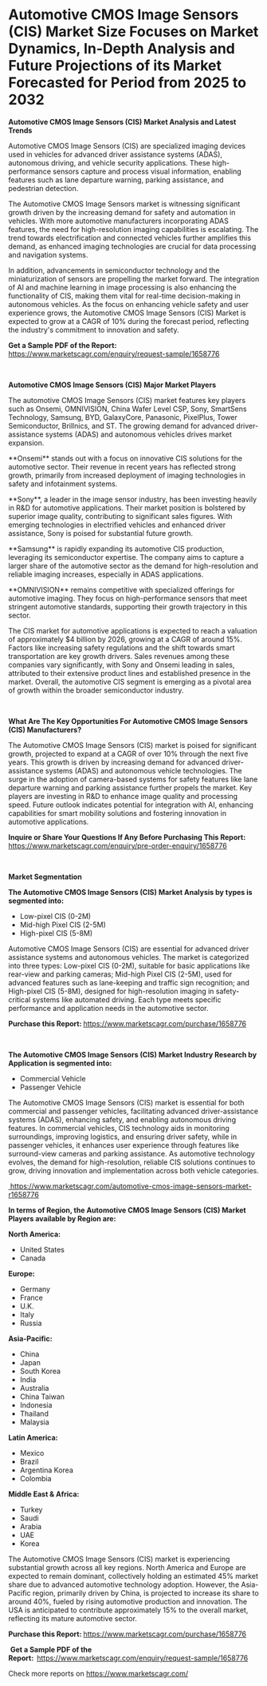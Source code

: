 <p><h1>Automotive CMOS Image Sensors (CIS) Market Size Focuses on Market Dynamics, In-Depth Analysis and Future Projections of its Market Forecasted for Period from 2025 to 2032</h1></p><p><strong>Automotive CMOS Image Sensors (CIS) Market Analysis and Latest Trends</strong></p>
<p><p>Automotive CMOS Image Sensors (CIS) are specialized imaging devices used in vehicles for advanced driver assistance systems (ADAS), autonomous driving, and vehicle security applications. These high-performance sensors capture and process visual information, enabling features such as lane departure warning, parking assistance, and pedestrian detection.</p><p>The Automotive CMOS Image Sensors market is witnessing significant growth driven by the increasing demand for safety and automation in vehicles. With more automotive manufacturers incorporating ADAS features, the need for high-resolution imaging capabilities is escalating. The trend towards electrification and connected vehicles further amplifies this demand, as enhanced imaging technologies are crucial for data processing and navigation systems.</p><p>In addition, advancements in semiconductor technology and the miniaturization of sensors are propelling the market forward. The integration of AI and machine learning in image processing is also enhancing the functionality of CIS, making them vital for real-time decision-making in autonomous vehicles. As the focus on enhancing vehicle safety and user experience grows, the Automotive CMOS Image Sensors (CIS) Market is expected to grow at a CAGR of 10% during the forecast period, reflecting the industry's commitment to innovation and safety.</p></p>
<p><strong>Get a Sample PDF of the Report:&nbsp;</strong> <a href="https://www.marketscagr.com/enquiry/request-sample/1658776?utm_campaign=3553&utm_medium=2&utm_source=Github&utm_content=ia&utm_term=23032025&utm_id=automotive-cmos-image-sensors-cis">https://www.marketscagr.com/enquiry/request-sample/1658776</a></p>
<p>&nbsp;</p>
<p><strong>Automotive CMOS Image Sensors (CIS) Major Market Players</strong></p>
<p><p>The automotive CMOS Image Sensors (CIS) market features key players such as Onsemi, OMNIVISION, China Wafer Level CSP, Sony, SmartSens Technology, Samsung, BYD, GalaxyCore, Panasonic, PixelPlus, Tower Semiconductor, Brillnics, and ST. The growing demand for advanced driver-assistance systems (ADAS) and autonomous vehicles drives market expansion.</p><p>**Onsemi** stands out with a focus on innovative CIS solutions for the automotive sector. Their revenue in recent years has reflected strong growth, primarily from increased deployment of imaging technologies in safety and infotainment systems.</p><p>**Sony**, a leader in the image sensor industry, has been investing heavily in R&D for automotive applications. Their market position is bolstered by superior image quality, contributing to significant sales figures. With emerging technologies in electrified vehicles and enhanced driver assistance, Sony is poised for substantial future growth.</p><p>**Samsung** is rapidly expanding its automotive CIS production, leveraging its semiconductor expertise. The company aims to capture a larger share of the automotive sector as the demand for high-resolution and reliable imaging increases, especially in ADAS applications.</p><p>**OMNIVISION** remains competitive with specialized offerings for automotive imaging. They focus on high-performance sensors that meet stringent automotive standards, supporting their growth trajectory in this sector.</p><p>The CIS market for automotive applications is expected to reach a valuation of approximately $4 billion by 2026, growing at a CAGR of around 15%. Factors like increasing safety regulations and the shift towards smart transportation are key growth drivers. Sales revenues among these companies vary significantly, with Sony and Onsemi leading in sales, attributed to their extensive product lines and established presence in the market. Overall, the automotive CIS segment is emerging as a pivotal area of growth within the broader semiconductor industry.</p></p>
<p>&nbsp;</p>
<p><strong>What Are The Key Opportunities For Automotive CMOS Image Sensors (CIS) Manufacturers?</strong></p>
<p><p>The Automotive CMOS Image Sensors (CIS) market is poised for significant growth, projected to expand at a CAGR of over 10% through the next five years. This growth is driven by increasing demand for advanced driver-assistance systems (ADAS) and autonomous vehicle technologies. The surge in the adoption of camera-based systems for safety features like lane departure warning and parking assistance further propels the market. Key players are investing in R&D to enhance image quality and processing speed. Future outlook indicates potential for integration with AI, enhancing capabilities for smart mobility solutions and fostering innovation in automotive applications.</p></p>
<p><strong>Inquire or Share Your Questions If Any Before Purchasing This Report:</strong> <a href="https://www.marketscagr.com/enquiry/pre-order-enquiry/1658776?utm_campaign=3553&utm_medium=2&utm_source=Github&utm_content=ia&utm_term=23032025&utm_id=automotive-cmos-image-sensors-cis">https://www.marketscagr.com/enquiry/pre-order-enquiry/1658776</a></p>
<p>&nbsp;</p>
<p><strong>Market Segmentation</strong></p>
<p><strong>The Automotive CMOS Image Sensors (CIS) Market Analysis by types is segmented into:</strong></p>
<p><ul><li>Low-pixel CIS (0-2M)</li><li>Mid-high Pixel CIS (2-5M)</li><li>High-pixel CIS (5-8M)</li></ul></p>
<p><p>Automotive CMOS Image Sensors (CIS) are essential for advanced driver assistance systems and autonomous vehicles. The market is categorized into three types: Low-pixel CIS (0-2M), suitable for basic applications like rear-view and parking cameras; Mid-high Pixel CIS (2-5M), used for advanced features such as lane-keeping and traffic sign recognition; and High-pixel CIS (5-8M), designed for high-resolution imaging in safety-critical systems like automated driving. Each type meets specific performance and application needs in the automotive sector.</p></p>
<p><strong>Purchase this Report:&nbsp;</strong><a href="https://www.marketscagr.com/purchase/1658776?utm_campaign=3553&utm_medium=2&utm_source=Github&utm_content=ia&utm_term=23032025&utm_id=automotive-cmos-image-sensors-cis">https://www.marketscagr.com/purchase/1658776</a></p>
<p>&nbsp;</p>
<p><strong>The Automotive CMOS Image Sensors (CIS) Market Industry Research by Application is segmented into:</strong></p>
<p><ul><li>Commercial Vehicle</li><li>Passenger Vehicle</li></ul></p>
<p><p>The Automotive CMOS Image Sensors (CIS) market is essential for both commercial and passenger vehicles, facilitating advanced driver-assistance systems (ADAS), enhancing safety, and enabling autonomous driving features. In commercial vehicles, CIS technology aids in monitoring surroundings, improving logistics, and ensuring driver safety, while in passenger vehicles, it enhances user experience through features like surround-view cameras and parking assistance. As automotive technology evolves, the demand for high-resolution, reliable CIS solutions continues to grow, driving innovation and implementation across both vehicle categories.</p></p>
<p><a href="https://www.marketscagr.com/automotive-cmos-image-sensors-market-r1658776?utm_campaign=3553&utm_medium=2&utm_source=Github&utm_content=ia&utm_term=23032025&utm_id=automotive-cmos-image-sensors-cis">&nbsp;https://www.marketscagr.com/automotive-cmos-image-sensors-market-r1658776</a></p>
<p><strong>In terms of Region, the Automotive CMOS Image Sensors (CIS) Market Players available by Region are:</strong></p>
<p>
    <p> <strong> North America: </strong>
        <ul>
            <li>United States</li>
            <li>Canada</li>
        </ul>
        </p> 
    <p> <strong> Europe: </strong>
        <ul>
            <li>Germany</li>
            <li>France</li>
            <li>U.K.</li>
            <li>Italy</li>
            <li>Russia</li>
        </ul>
        </p> 
    <p> <strong> Asia-Pacific: </strong>
        <ul>
            <li>China</li>
            <li>Japan</li>
            <li>South Korea</li>
            <li>India</li>
            <li>Australia</li>
            <li>China Taiwan</li>
            <li>Indonesia</li>
            <li>Thailand</li>
            <li>Malaysia</li>
        </ul>
        </p> 
    <p> <strong> Latin America: </strong>
        <ul>
            <li>Mexico</li>
            <li>Brazil</li>
            <li>Argentina Korea</li>
            <li>Colombia</li>
        </ul>
        </p> 
    <p> <strong> Middle East & Africa: </strong>
        <ul>
            <li>Turkey</li>
            <li>Saudi</li>
            <li>Arabia</li>
            <li>UAE</li>
            <li>Korea</li>
        </ul>
    </p>
    </p>
<p><p>The Automotive CMOS Image Sensors (CIS) market is experiencing substantial growth across all key regions. North America and Europe are expected to remain dominant, collectively holding an estimated 45% market share due to advanced automotive technology adoption. However, the Asia-Pacific region, primarily driven by China, is projected to increase its share to around 40%, fueled by rising automotive production and innovation. The USA is anticipated to contribute approximately 15% to the overall market, reflecting its mature automotive sector.</p></p>
<p><strong>Purchase this Report: </strong><a href="https://www.marketscagr.com/purchase/1658776?utm_campaign=3553&utm_medium=2&utm_source=Github&utm_content=ia&utm_term=23032025&utm_id=automotive-cmos-image-sensors-cis">https://www.marketscagr.com/purchase/1658776</a></p>
<p>&nbsp;<strong>Get a Sample PDF of the Report:&nbsp;&nbsp;</strong><a href="https://www.marketscagr.com/enquiry/request-sample/1658776?utm_campaign=3553&utm_medium=2&utm_source=Github&utm_content=ia&utm_term=23032025&utm_id=automotive-cmos-image-sensors-cis">https://www.marketscagr.com/enquiry/request-sample/1658776</a></p>
<p><strong></strong></p>
<p>Check more reports on <a href="https://www.marketscagr.com/?utm_campaign=3553&utm_medium=2&utm_source=Github&utm_content=ia&utm_term=23032025&utm_id=automotive-cmos-image-sensors-cis">https://www.marketscagr.com/</a></p>